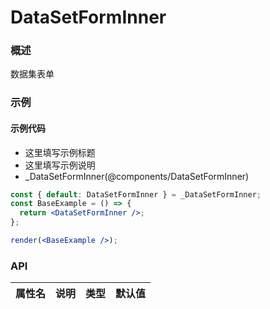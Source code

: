 
# DataSetFormInner


### 概述

数据集表单


### 示例

#### 示例代码

- 这里填写示例标题
- 这里填写示例说明
- _DataSetFormInner(@components/DataSetFormInner)

```jsx
const { default: DataSetFormInner } = _DataSetFormInner;
const BaseExample = () => {
  return <DataSetFormInner />;
};

render(<BaseExample />);

```


### API

|属性名|说明|类型|默认值|
|  ---  | ---  | --- | --- |


